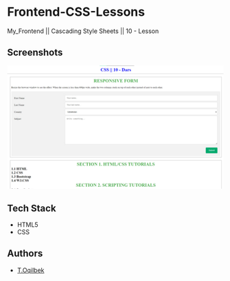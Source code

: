 # Frontend-CSS-Lessons
My_Frontend || Cascading Style Sheets || 10 - Lesson

## Screenshots

![Lesson - 10](./img/img.jpg)

## Tech Stack

- HTML5
- CSS

## Authors

- [T.Oqilbek](https://www.github.com/tolqinov-o)